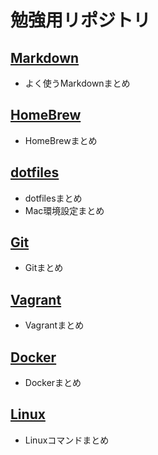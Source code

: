 # 勉強用リポジトリ

## [Markdown](https://github.com/jonki324/study/tree/master/markdown)
- よく使うMarkdownまとめ

## [HomeBrew](https://github.com/jonki324/study/tree/master/homebrew)
- HomeBrewまとめ

## [dotfiles](https://github.com/jonki324/study/tree/master/dotfiles)
- dotfilesまとめ
- Mac環境設定まとめ

## [Git](https://github.com/jonki324/study/tree/master/git)
- Gitまとめ

## [Vagrant](https://github.com/jonki324/study/tree/master/vagrant)
- Vagrantまとめ

## [Docker](https://github.com/jonki324/study/tree/master/docker)
- Dockerまとめ

## [Linux](https://github.com/jonki324/study/tree/master/linux)
- Linuxコマンドまとめ
